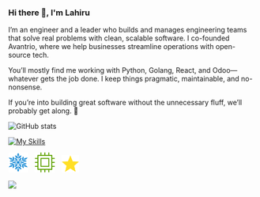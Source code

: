 ### Hi there 👋, I'm Lahiru

I’m an engineer and a leader who builds and manages engineering teams that solve real problems with clean, scalable software. I co-founded Avantrio, where we help businesses streamline operations with open-source tech.

You’ll mostly find me working with Python, Golang, React, and Odoo—whatever gets the job done. I keep things pragmatic, maintainable, and no-nonsense.

If you’re into building great software without the unnecessary fluff, we’ll probably get along. 🚀

<!-- 
Co-founder and CTO [@avantrio](https://github.com/avantrio) -->

![GitHub stats](https://github-readme-stats.vercel.app/api?username=lahiru94&show_icons=true&count_private=true)  


[![My Skills](https://skillicons.dev/icons?i=nextjs,redux,react,ts,js,expressjs,nodejs,django,python,supabase,postgres,mongodb,docker,aws&theme=light)](https://skillicons.dev)


<a href='https://archiveprogram.github.com/'><img src='https://raw.githubusercontent.com/acervenky/animated-github-badges/master/assets/acbadge.gif' width='40' height='40'></a> <a href='https://docs.github.com/en/developers'><img src='https://raw.githubusercontent.com/acervenky/animated-github-badges/master/assets/devbadge.gif' width='40' height='40'></a> <a href='https://stars.github.com/'><img src='https://raw.githubusercontent.com/acervenky/animated-github-badges/master/assets/starbadge.gif' width='35' height='35'></a>



![](https://komarev.com/ghpvc/?username=yousseflasheen)


